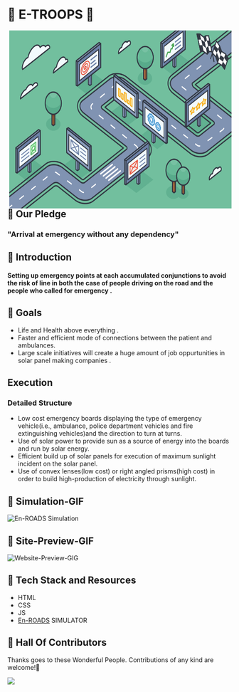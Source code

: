 # :pushpin:  E-TROOPS 🚨

<img src="./photos/roadmap.png" alt="Save Earth" width="500" height="400" align="right">

## :pushpin: Our Pledge

### "Arrival at emergency without any dependency"

## :pushpin: Introduction

#### Setting up emergency points at each accumulated conjunctions to avoid the risk of line in both  the case of people driving on the road and the people who called for emergency .


##  :pushpin: Goals

* Life and Health above everything .
* Faster and efficient mode of connections between the patient and ambulances.
* Large scale initiatives will create  a huge amount  of job oppurtunities in solar panel making companies .


## Execution
### Detailed Structure
* Low cost emergency boards displaying the type of emergency vehicle(i.e., ambulance, police department vehicles and fire extinguishing vehicles)and the direction to turn at turns.
* Use of solar power to provide sun as a source of energy into the boards and run by solar energy.
* Efficient build up of solar panels for execution of maximum sunlight incident on the solar panel.
* Use of convex lenses(low cost) or right angled prisms(high cost) in order to build high-production of electricity through sunlight.

##  :pushpin: Simulation-GIF
![En-ROADS Simulation](public/simulation.gif)

##  :pushpin: Site-Preview-GIF
![Website-Preview-GIG](public/site-demo.gif)

##  :pushpin: Tech Stack and Resources
  
  * HTML
  * CSS
  * JS
  * [En-ROADS](https://www.climateinteractive.org/tools/en-roads/) SIMULATOR

## :pushpin: Hall Of Contributors

Thanks goes to these Wonderful People. Contributions of any kind are welcome!🚀

<!-- ALL-CONTRIBUTORS-LIST:START - Do not remove or modify this section -->
<!-- prettier-ignore-start -->
<!-- markdownlint-disable -->

<a href="https://github.com/The-CODE-Plus-Plus-Community/2-Degree-HackACode/contributors">
  <img src="https://contrib.rocks/image?repo=The-CODE-Plus-Plus-Community/2-Degree-HackACode" />
</a>
